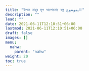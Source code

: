 ```yaml
---
title: "ইলমে নাহুর মূল আলোচনার বস্তু الموضوع"
description: ""
lead: ""
date: 2021-06-11T12:10:51+06:00
lastmod: 2021-06-11T12:10:51+06:00
draft: false
images: []
menu: 
  nahw:
    parent: "nahw"
weight: 20
toc: true
---
```



